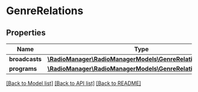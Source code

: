 # GenreRelations

## Properties
Name | Type | Description | Notes
------------ | ------------- | ------------- | -------------
**broadcasts** | [**\RadioManager\RadioManagerModels\GenreRelationsBroadcasts**](GenreRelationsBroadcasts.md) |  | [optional] 
**programs** | [**\RadioManager\RadioManagerModels\GenreRelationsPrograms**](GenreRelationsPrograms.md) |  | [optional] 

[[Back to Model list]](../README.md#documentation-for-models) [[Back to API list]](../README.md#documentation-for-api-endpoints) [[Back to README]](../README.md)


